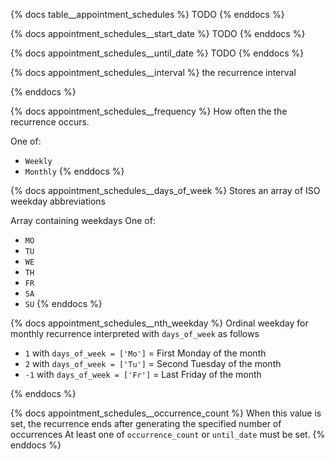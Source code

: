 {% docs table__appointment_schedules %}
TODO
{% enddocs %}

{% docs appointment_schedules__start_date %}
TODO
{% enddocs %}

{% docs appointment_schedules__until_date %}
TODO
{% enddocs %}

{% docs appointment_schedules__interval %}
the recurrence interval


{% enddocs %}

{% docs appointment_schedules__frequency %}
How often the the recurrence occurs.

One of:
- `Weekly`
- `Monthly`
{% enddocs %}

{% docs appointment_schedules__days_of_week %}
Stores an array of ISO weekday abbreviations

Array containing weekdays
One of: 
- `MO`
- `TU`
- `WE`
- `TH`
- `FR`
- `SA`
- `SU`
{% enddocs %}

{% docs appointment_schedules__nth_weekday %}
Ordinal weekday for monthly recurrence interpreted with `days_of_week` as follows
- `1` with `days_of_week = ['Mo']` =  First Monday of the month
- `2` with `days_of_week = ['Tu']` =  Second Tuesday of the month
- `-1` with `days_of_week = ['Fr']` = Last Friday of the month

{% enddocs %}

{% docs appointment_schedules__occurrence_count %}
When this value is set, the recurrence ends after generating the specified number of occurrences
At least one of `occurrence_count` or `until_date` must be set.
{% enddocs %}
